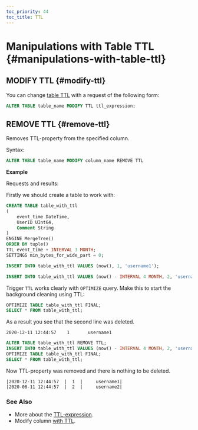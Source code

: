 ```yaml
---
toc_priority: 44
toc_title: TTL
---
```


# Manipulations with Table TTL {#manipulations-with-table-ttl}

## MODIFY TTL {#modify-ttl}

You can change [table TTL](../../../engines/table-engines/mergetree-family/mergetree.md#mergetree-table-ttl) with a request of the following form:

``` sql
ALTER TABLE table_name MODIFY TTL ttl_expression;
```

## REMOVE TTL {#remove-ttl}

Removes TTL-property from the specified column.

Syntax:

```sql
ALTER TABLE table_name MODIFY column_name REMOVE TTL 
```

**Example**

Requests and results:

Firstly we should create a table to work with:

```sql
CREATE TABLE table_with_ttl
(
    event_time DateTime,
    UserID UInt64,
    Comment String
)
ENGINE MergeTree()
ORDER BY tuple()
TTL event_time + INTERVAL 3 MONTH;
SETTINGS min_bytes_for_wide_part = 0;

INSERT INTO table_with_ttl VALUES (now(), 1, 'username1');

INSERT INTO table_with_ttl VALUES (now() - INTERVAL 4 MONTH, 2, 'username2');
```

Trigger `TTL` works clearly with `OPTIMIZE` query. Make this to start the background cleaning using TTL:

```sql
OPTIMIZE TABLE table_with_ttl FINAL;
SELECT * FROM table_with_ttl;
```
As a result you see that the second line was deleted.

```text
2020-12-11 12:44:57    1       username1
```

```sql
ALTER TABLE table_with_ttl REMOVE TTL;
INSERT INTO table_with_ttl VALUES (now() - INTERVAL 4 MONTH, 2, 'username2');
OPTIMIZE TABLE table_with_ttl FINAL;
SELECT * FROM table_with_ttl;
```

Now TTL-property was removed and there is nothing to be deleted.

```text
|2020-12-11 12:44:57  |  1  |     username1|
|2020-08-11 12:44:57  |  2  |     username2|
```

### See Also

- More about the [TTL-expression](../../../sql-reference/statements/create/table#ttl-expression).
- Modify column [with TTL](../../../sql-reference/statements/alter/column#alter_modify-column).
